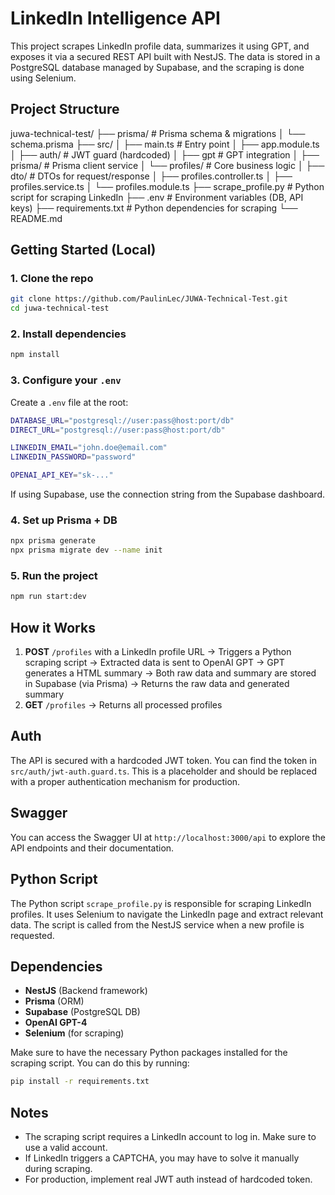     

# LinkedIn Intelligence API

This project scrapes LinkedIn profile data, summarizes it using GPT, and exposes it via a secured REST API built with NestJS. The data is stored in a PostgreSQL database managed by Supabase, and the scraping is done using Selenium.

## Project Structure

juwa-technical-test/
├── prisma/    # Prisma schema & migrations
│   └── schema.prisma
├── src/
│   ├── main.ts  # Entry point
│   ├── app.module.ts
│   ├── auth/    # JWT guard (hardcoded)
│   ├── gpt    # GPT integration
│   ├── prisma/    # Prisma client service
│   └── profiles/    # Core business logic
│       ├── dto/    # DTOs for request/response
│       ├── profiles.controller.ts
│       ├── profiles.service.ts
│       └── profiles.module.ts
├── scrape_profile.py    # Python script for scraping LinkedIn
├── .env    # Environment variables (DB, API keys)
├── requirements.txt    # Python dependencies for scraping
└── README.md

## Getting Started (Local)

### 1. Clone the repo

```bash
git clone https://github.com/PaulinLec/JUWA-Technical-Test.git
cd juwa-technical-test
```

### 2. Install dependencies

```bash
npm install
```

### 3. Configure your `.env`

Create a `.env` file at the root:

```bash
DATABASE_URL="postgresql://user:pass@host:port/db"
DIRECT_URL="postgresql://user:pass@host:port/db"

LINKEDIN_EMAIL="john.doe@email.com"
LINKEDIN_PASSWORD="password"

OPENAI_API_KEY="sk-..."
```

If using Supabase, use the connection string from the Supabase dashboard.

### 4. Set up Prisma + DB

```bash
npx prisma generate
npx prisma migrate dev --name init
```

### 5. Run the project

```bash
npm run start:dev
```

## How it Works

1. **POST** `/profiles` with a LinkedIn profile URL
   → Triggers a Python scraping script
   → Extracted data is sent to OpenAI GPT
   → GPT generates a HTML summary
   → Both raw data and summary are stored in Supabase (via Prisma)
   → Returns the raw data and generated summary
2. **GET** `/profiles`
   → Returns all processed profiles

## Auth

The API is secured with a hardcoded JWT token. You can find the token in `src/auth/jwt-auth.guard.ts`. This is a placeholder and should be replaced with a proper authentication mechanism for production.

## Swagger

You can access the Swagger UI at `http://localhost:3000/api` to explore the API endpoints and their documentation.

## Python Script

The Python script `scrape_profile.py` is responsible for scraping LinkedIn profiles. It uses Selenium to navigate the LinkedIn page and extract relevant data. The script is called from the NestJS service when a new profile is requested.

## Dependencies

- **NestJS** (Backend framework)
- **Prisma** (ORM)
- **Supabase** (PostgreSQL DB)
- **OpenAI GPT-4**
- **Selenium** (for scraping)

Make sure to have the necessary Python packages installed for the scraping script. You can do this by running:

```bash
pip install -r requirements.txt
```

## Notes

- The scraping script requires a LinkedIn account to log in. Make sure to use a valid account.
- If LinkedIn triggers a CAPTCHA, you may have to solve it manually during scraping.
- For production, implement real JWT auth instead of hardcoded token.
